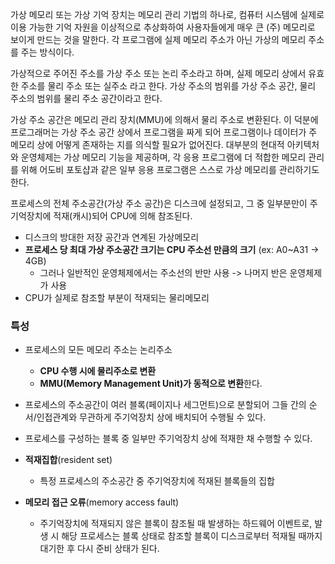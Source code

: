 가상 메모리 또는 가상 기억 장치는 메모리 관리 기법의 하나로, 컴퓨터 시스템에 실제로 이용 가능한 기억 자원을 이상적으로 추상화하여 사용자들에게 매우 큰 (주) 메모리로 보이게 만드는 것을 말한다.
각 프로그램에 실제 메모리 주소가 아닌 가상의 메모리 주소를 주는 방식이다.

가상적으로 주어진 주소를 가상 주소 또는 논리 주소라고 하며, 실제 메모리 상에서 유효한 주소를 물리 주소 또는 실주소 라고 한다. 가상 주소의 범위를 가상 주소 공간, 물리 주소의 범위를 물리 주소 공간이라고 한다.

가상 주소 공간은 메모리 관리 장치(MMU)에 의해서 물리 주소로 변환된다. 이 덕분에 프로그래머는 가상 주소 공간 상에서 프로그램을 짜게 되어 프로그램이나 데이터가 주 메모리 상에 어떻게 존재하는 지를 의식할 필요가 없어진다. 대부분의 현대적 아키텍처와 운영체제는 가상 메모리 기능을 제공하며, 각 응용 프로그램에 더 적합한 메모리 관리를 위해 어도비 포토샵과 같은 일부 응용 프로그램은 스스로 가상 메모리를 관리하기도 한다.

프로세스의 전체 주소공간(가상 주소 공간)은 디스크에 설정되고, 그 중 일부분만이 주기억장치에 적재(캐시)되어 CPU에 의해 참조된다.
- 디스크의 방대한 저장 공간과 연계된 가상메모리
- **프로세스 당 최대 가상 주소공간 크기는 CPU 주소선 만큼의 크기** (ex: A0~A31 -> 4GB)
	- 그러나 일반적인 운영체제에서는 주소선의 반만 사용 -> 나머지 반은 운영체제가 사용
- CPU가 실제로 참조할 부분이 적재되는 물리메모리

### 특성
- 프로세스의 모든 메모리 주소는 논리주소
	- **CPU 수행 시에 물리주소로 변환**
	- **MMU(Memory Management Unit)가 동적으로 변환**한다.
- 프로세스의 주소공간이 여러 블록(페이지나 세그먼트)으로 분할되어 그들 간의 순서/인접관계와 무관하게 주기억장치 상에 배치되어 수행될 수 있다.
- 프로세스를 구성하는 블록 중 일부만 주기억장치 상에 적재한 채 수행할 수 있다.

- **적재집합**(resident set)
	- 특정 프로세스의 주소공간 중 주기억장치에 적재된 블록들의 집합
- **메모리 접근 오류**(memory access fault)
	- 주기억장치에 적재되지 않은 블록이 참조될 때 발생하는 하드웨어 이벤트로, 발생 시 해당 프로세스는 블록 상태로 참조할 블록이 디스크로부터 적재될 때까지 대기한 후 다시 준비 상태가 된다.